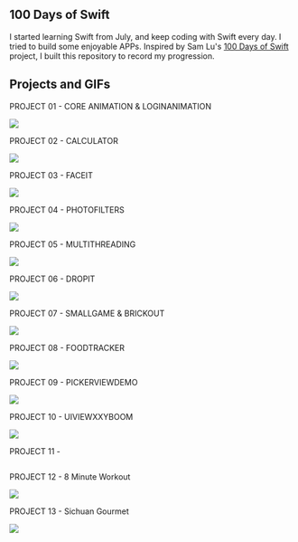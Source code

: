 ## 100 Days of Swift ##
I started learning Swift from July, and keep coding with Swift every day. I tried to build some enjoyable APPs. Inspired by Sam Lu's [100 Days of Swift](http://samvlu.com/index.html) project, I built this repository to record my progression.

## Projects and GIFs
PROJECT 01 - CORE ANIMATION & LOGINANIMATION

![](https://github.com/zhugejunwei/100-Days-of-Swift/blob/master/PROJECT%2001%20-%20CORE%20ANIMATION%20%26%20LOGINANIMATION/giphy.gif)

PROJECT 02 - CALCULATOR

![](https://github.com/zhugejunwei/100-Days-of-Swift/blob/master/PROJECT%2002%20-%20CALCULATOR/giphy.gif)

PROJECT 03 - FACEIT

![](https://github.com/zhugejunwei/100-Days-of-Swift/blob/master/PROJECT%2003%20-%20FACEIT/face.png)

PROJECT 04 - PHOTOFILTERS

![](https://github.com/zhugejunwei/100-Days-of-Swift/blob/master/PROJECT%2004%20-%20PHOTOFILTERS/PhotoFilters.gif)

PROJECT 05 - MULTITHREADING

![](https://github.com/zhugejunwei/100-Days-of-Swift/blob/master/PROJECT%2005%20-%20MULTITHREADING/PROJECT%2002.gif)

PROJECT 06 - DROPIT

![](https://github.com/zhugejunwei/100-Days-of-Swift/blob/master/PROJECT%2006%20-%20DROPIT/dropit.gif)

PROJECT 07 - SMALLGAME & BRICKOUT

![](https://github.com/zhugejunwei/100-Days-of-Swift/blob/master/PROJECT%2007%20-%20SMALLGAME%20%26%20BRICKOUT/brickout.gif)

PROJECT 08 - FOODTRACKER

![](https://github.com/zhugejunwei/100-Days-of-Swift/blob/master/PROJECT%2008%20-%20FOODTRACKER/foodtracker.gif)

PROJECT 09 - PICKERVIEWDEMO

![](https://github.com/zhugejunwei/100-Days-of-Swift/blob/master/PROJECT%2009%20-%20PICKERVIEWDEMO/pickerview.png)

PROJECT 10 - UIVIEWXXYBOOM

![](https://github.com/zhugejunwei/100-Days-of-Swift/blob/master/PROJECT%2010%20-%20UIVIEWXXYBOOM/boom.gif)

PROJECT 11 - 

![]()

PROJECT 12 - 8 Minute Workout

![](https://github.com/zhugejunwei/100-Days-of-Swift/blob/master/PROJECT%2012%20-%208%20MINUTE%20WORKOUT/workout.gif)

PROJECT 13 - Sichuan Gourmet

![](https://github.com/zhugejunwei/100-Days-of-Swift/blob/master/PROJECT%2013%20-%20PITT%20APP/sichuangourmet.gif)



